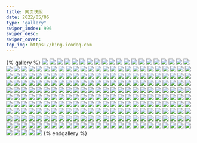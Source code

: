 ```yaml
---
title: 网页快照
date: 2022/05/06 
type: "gallery" 
swiper_index: 996
swiper_desc: 
swiper_cover: 
top_img: https://bing.icodeq.com 
---
```


{% gallery %}
![](https://alist.learnonly.xyz/d/!网页快照/time.piged.repl.co/2023-03-06_21-58-29.png)
![](https://alist.learnonly.xyz/d/!网页快照/time.piged.repl.co/2023-03-05_02-28-01.png)
![](https://alist.learnonly.xyz/d/!网页快照/time.piged.repl.co/2023-03-05_03-57-13.png)
![](https://alist.learnonly.xyz/d/!网页快照/time.piged.repl.co/2023-03-05_18-57-33.png)
![](https://alist.learnonly.xyz/d/!网页快照/time.piged.repl.co/2023-03-04_03-57-07.png)
![](https://alist.learnonly.xyz/d/!网页快照/time.piged.repl.co/2023-03-05_15-58-37.png)
![](https://alist.learnonly.xyz/d/!网页快照/time.piged.repl.co/2023-03-06_06-57-28.png)
![](https://alist.learnonly.xyz/d/!网页快照/time.piged.repl.co/2023-03-06_02-18-36.png)
![](https://alist.learnonly.xyz/d/!网页快照/time.piged.repl.co/2023-03-04_09-57-15.png)
![](https://alist.learnonly.xyz/d/!网页快照/time.piged.repl.co/2023-03-06_18-57-12.png)
![](https://alist.learnonly.xyz/d/!网页快照/time.piged.repl.co/2023-03-06_09-57-33.png)
![](https://alist.learnonly.xyz/d/!网页快照/time.piged.repl.co/2023-03-04_02-11-42.png)
![](https://alist.learnonly.xyz/d/!网页快照/time.piged.repl.co/2023-03-04_15-57-22.png)
![](https://alist.learnonly.xyz/d/!网页快照/time.piged.repl.co/2023-03-05_13-08-45.png)
![](https://alist.learnonly.xyz/d/!网页快照/time.piged.repl.co/2023-03-05_21-57-08.png)
![](https://alist.learnonly.xyz/d/!网页快照/time.piged.repl.co/2023-03-04_13-08-58.png)
![](https://alist.learnonly.xyz/d/!网页快照/time.piged.repl.co/2023-03-05_06-58-17.png)
![](https://alist.learnonly.xyz/d/!网页快照/time.piged.repl.co/2023-03-06_13-15-15.png)
![](https://alist.learnonly.xyz/d/!网页快照/time.piged.repl.co/2023-03-04_21-57-31.png)
![](https://alist.learnonly.xyz/d/!网页快照/time.piged.repl.co/2023-03-04_18-57-08.png)
![](https://alist.learnonly.xyz/d/!网页快照/time.piged.repl.co/2023-03-05_09-58-50.png)
![](https://alist.learnonly.xyz/d/!网页快照/news.pigp.repl.co/2023-03-06_13-15-00.png)
![](https://alist.learnonly.xyz/d/!网页快照/news.pigp.repl.co/2023-03-05_13-08-30.png)
![](https://alist.learnonly.xyz/d/!网页快照/news.pigp.repl.co/2023-03-06_06-57-13.png)
![](https://alist.learnonly.xyz/d/!网页快照/news.pigp.repl.co/2023-03-04_18-56-53.png)
![](https://alist.learnonly.xyz/d/!网页快照/news.pigp.repl.co/2023-03-04_21-57-17.png)
![](https://alist.learnonly.xyz/d/!网页快照/news.pigp.repl.co/2023-03-04_13-08-43.png)
![](https://alist.learnonly.xyz/d/!网页快照/news.pigp.repl.co/2023-03-05_15-58-22.png)
![](https://alist.learnonly.xyz/d/!网页快照/news.pigp.repl.co/2023-03-06_09-57-18.png)
![](https://alist.learnonly.xyz/d/!网页快照/news.pigp.repl.co/2023-03-04_03-56-53.png)
![](https://alist.learnonly.xyz/d/!网页快照/news.pigp.repl.co/2023-03-04_02-11-28.png)
![](https://alist.learnonly.xyz/d/!网页快照/news.pigp.repl.co/2023-03-05_21-56-53.png)
![](https://alist.learnonly.xyz/d/!网页快照/news.pigp.repl.co/2023-03-06_21-58-13.png)
![](https://alist.learnonly.xyz/d/!网页快照/news.pigp.repl.co/2023-03-05_02-27-47.png)
![](https://alist.learnonly.xyz/d/!网页快照/news.pigp.repl.co/2023-03-05_18-57-18.png)
![](https://alist.learnonly.xyz/d/!网页快照/news.pigp.repl.co/2023-03-05_09-58-34.png)
![](https://alist.learnonly.xyz/d/!网页快照/news.pigp.repl.co/2023-03-06_18-56-56.png)
![](https://alist.learnonly.xyz/d/!网页快照/news.pigp.repl.co/2023-03-04_09-57-00.png)
![](https://alist.learnonly.xyz/d/!网页快照/news.pigp.repl.co/2023-03-06_02-18-20.png)
![](https://alist.learnonly.xyz/d/!网页快照/news.pigp.repl.co/2023-03-05_06-58-01.png)
![](https://alist.learnonly.xyz/d/!网页快照/news.pigp.repl.co/2023-03-05_03-56-58.png)
![](https://alist.learnonly.xyz/d/!网页快照/news.pigp.repl.co/2023-03-04_15-57-07.png)
![](https://alist.learnonly.xyz/d/!网页快照/uptime.learnonly.repl.co/2023-03-05_18-57-26.png)
![](https://alist.learnonly.xyz/d/!网页快照/uptime.learnonly.repl.co/2023-03-04_13-08-50.png)
![](https://alist.learnonly.xyz/d/!网页快照/uptime.learnonly.repl.co/2023-03-05_21-57-01.png)
![](https://alist.learnonly.xyz/d/!网页快照/uptime.learnonly.repl.co/2023-03-06_21-58-22.png)
![](https://alist.learnonly.xyz/d/!网页快照/uptime.learnonly.repl.co/2023-03-06_02-18-29.png)
![](https://alist.learnonly.xyz/d/!网页快照/uptime.learnonly.repl.co/2023-03-06_06-57-21.png)
![](https://alist.learnonly.xyz/d/!网页快照/uptime.learnonly.repl.co/2023-03-05_09-58-42.png)
![](https://alist.learnonly.xyz/d/!网页快照/uptime.learnonly.repl.co/2023-03-05_06-58-09.png)
![](https://alist.learnonly.xyz/d/!网页快照/uptime.learnonly.repl.co/2023-03-06_18-57-05.png)
![](https://alist.learnonly.xyz/d/!网页快照/uptime.learnonly.repl.co/2023-03-04_15-57-14.png)
![](https://alist.learnonly.xyz/d/!网页快照/uptime.learnonly.repl.co/2023-03-05_13-08-37.png)
![](https://alist.learnonly.xyz/d/!网页快照/uptime.learnonly.repl.co/2023-03-04_18-57-01.png)
![](https://alist.learnonly.xyz/d/!网页快照/uptime.learnonly.repl.co/2023-03-04_21-57-24.png)
![](https://alist.learnonly.xyz/d/!网页快照/uptime.learnonly.repl.co/2023-03-05_15-58-29.png)
![](https://alist.learnonly.xyz/d/!网页快照/uptime.learnonly.repl.co/2023-03-04_09-57-08.png)
![](https://alist.learnonly.xyz/d/!网页快照/uptime.learnonly.repl.co/2023-03-05_02-27-54.png)
![](https://alist.learnonly.xyz/d/!网页快照/uptime.learnonly.repl.co/2023-03-06_09-57-26.png)
![](https://alist.learnonly.xyz/d/!网页快照/uptime.learnonly.repl.co/2023-03-06_13-15-08.png)
![](https://alist.learnonly.xyz/d/!网页快照/uptime.learnonly.repl.co/2023-03-05_03-57-05.png)
![](https://alist.learnonly.xyz/d/!网页快照/space.bilibili.com/2023-03-04_18-55-41.png)
![](https://alist.learnonly.xyz/d/!网页快照/space.bilibili.com/2023-03-06_06-55-59.png)
![](https://alist.learnonly.xyz/d/!网页快照/space.bilibili.com/2023-03-04_21-55-58.png)
![](https://alist.learnonly.xyz/d/!网页快照/space.bilibili.com/2023-03-06_21-55-53.png)
![](https://alist.learnonly.xyz/d/!网页快照/space.bilibili.com/2023-03-05_02-26-26.png)
![](https://alist.learnonly.xyz/d/!网页快照/space.bilibili.com/2023-03-05_18-56-00.png)
![](https://alist.learnonly.xyz/d/!网页快照/space.bilibili.com/2023-03-05_06-56-01.png)
![](https://alist.learnonly.xyz/d/!网页快照/space.bilibili.com/2023-03-04_15-55-59.png)
![](https://alist.learnonly.xyz/d/!网页快照/space.bilibili.com/2023-03-05_03-55-41.png)
![](https://alist.learnonly.xyz/d/!网页快照/space.bilibili.com/2023-03-05_09-55-47.png)
![](https://alist.learnonly.xyz/d/!网页快照/space.bilibili.com/2023-03-05_21-55-38.png)
![](https://alist.learnonly.xyz/d/!网页快照/space.bilibili.com/2023-03-05_15-55-55.png)
![](https://alist.learnonly.xyz/d/!网页快照/space.bilibili.com/2023-03-06_18-55-43.png)
![](https://alist.learnonly.xyz/d/!网页快照/space.bilibili.com/2023-03-06_09-55-53.png)
![](https://alist.learnonly.xyz/d/!网页快照/space.bilibili.com/2023-03-04_09-55-50.png)
![](https://alist.learnonly.xyz/d/!网页快照/space.bilibili.com/2023-03-06_02-17-00.png)
![](https://alist.learnonly.xyz/d/!网页快照/space.bilibili.com/2023-03-04_03-55-44.png)
![](https://alist.learnonly.xyz/d/!网页快照/space.bilibili.com/2023-03-04_02-10-25.png)
![](https://alist.learnonly.xyz/d/!网页快照/space.bilibili.com/2023-03-05_13-07-17.png)
![](https://alist.learnonly.xyz/d/!网页快照/space.bilibili.com/2023-03-04_13-07-21.png)
![](https://alist.learnonly.xyz/d/!网页快照/space.bilibili.com/2023-03-06_13-13-39.png)
![](https://alist.learnonly.xyz/d/!网页快照/alist.learnonly.xyz/2023-03-05_13-07-06.png)
![](https://alist.learnonly.xyz/d/!网页快照/alist.learnonly.xyz/2023-03-05_09-55-36.png)
![](https://alist.learnonly.xyz/d/!网页快照/alist.learnonly.xyz/2023-03-05_15-55-41.png)
![](https://alist.learnonly.xyz/d/!网页快照/alist.learnonly.xyz/2023-03-04_09-55-39.png)
![](https://alist.learnonly.xyz/d/!网页快照/alist.learnonly.xyz/2023-03-06_06-55-48.png)
![](https://alist.learnonly.xyz/d/!网页快照/alist.learnonly.xyz/2023-03-05_03-55-29.png)
![](https://alist.learnonly.xyz/d/!网页快照/alist.learnonly.xyz/2023-03-05_21-55-26.png)
![](https://alist.learnonly.xyz/d/!网页快照/alist.learnonly.xyz/2023-03-04_18-55-30.png)
![](https://alist.learnonly.xyz/d/!网页快照/alist.learnonly.xyz/2023-03-04_03-55-34.png)
![](https://alist.learnonly.xyz/d/!网页快照/alist.learnonly.xyz/2023-03-04_13-07-11.png)
![](https://alist.learnonly.xyz/d/!网页快照/alist.learnonly.xyz/2023-03-05_02-26-15.png)
![](https://alist.learnonly.xyz/d/!网页快照/alist.learnonly.xyz/2023-03-04_02-10-14.png)
![](https://alist.learnonly.xyz/d/!网页快照/alist.learnonly.xyz/2023-03-04_15-55-48.png)
![](https://alist.learnonly.xyz/d/!网页快照/alist.learnonly.xyz/2023-03-06_21-55-42.png)
![](https://alist.learnonly.xyz/d/!网页快照/alist.learnonly.xyz/2023-03-04_21-55-48.png)
![](https://alist.learnonly.xyz/d/!网页快照/alist.learnonly.xyz/2023-03-06_18-55-34.png)
![](https://alist.learnonly.xyz/d/!网页快照/alist.learnonly.xyz/2023-03-06_02-16-44.png)
![](https://alist.learnonly.xyz/d/!网页快照/alist.learnonly.xyz/2023-03-05_06-55-47.png)
![](https://alist.learnonly.xyz/d/!网页快照/alist.learnonly.xyz/2023-03-06_09-55-41.png)
![](https://alist.learnonly.xyz/d/!网页快照/alist.learnonly.xyz/2023-03-06_13-13-29.png)
![](https://alist.learnonly.xyz/d/!网页快照/alist.learnonly.xyz/2023-03-05_18-55-50.png)
![](https://alist.learnonly.xyz/d/!网页快照/uptime.pighog.repl.co/2023-03-04_03-57-00.png)
![](https://alist.learnonly.xyz/d/!网页快照/uptime.pighog.repl.co/2023-03-04_02-11-35.png)
![](https://alist.learnonly.xyz/d/!网页快照/blog.learnonly.xyz/2023-03-05_02-26-36.png)
![](https://alist.learnonly.xyz/d/!网页快照/blog.learnonly.xyz/2023-03-04_21-56-05.png)
![](https://alist.learnonly.xyz/d/!网页快照/blog.learnonly.xyz/2023-03-06_06-56-08.png)
![](https://alist.learnonly.xyz/d/!网页快照/blog.learnonly.xyz/2023-03-05_15-56-02.png)
![](https://alist.learnonly.xyz/d/!网页快照/blog.learnonly.xyz/2023-03-05_21-55-46.png)
![](https://alist.learnonly.xyz/d/!网页快照/blog.learnonly.xyz/2023-03-04_02-10-32.png)
![](https://alist.learnonly.xyz/d/!网页快照/blog.learnonly.xyz/2023-03-06_09-56-01.png)
![](https://alist.learnonly.xyz/d/!网页快照/blog.learnonly.xyz/2023-03-06_13-13-46.png)
![](https://alist.learnonly.xyz/d/!网页快照/blog.learnonly.xyz/2023-03-05_09-55-56.png)
![](https://alist.learnonly.xyz/d/!网页快照/blog.learnonly.xyz/2023-03-06_02-17-09.png)
![](https://alist.learnonly.xyz/d/!网页快照/blog.learnonly.xyz/2023-03-05_18-56-07.png)
![](https://alist.learnonly.xyz/d/!网页快照/blog.learnonly.xyz/2023-03-05_06-56-08.png)
![](https://alist.learnonly.xyz/d/!网页快照/blog.learnonly.xyz/2023-03-04_15-56-06.png)
![](https://alist.learnonly.xyz/d/!网页快照/blog.learnonly.xyz/2023-03-04_09-55-59.png)
![](https://alist.learnonly.xyz/d/!网页快照/blog.learnonly.xyz/2023-03-04_03-55-52.png)
![](https://alist.learnonly.xyz/d/!网页快照/blog.learnonly.xyz/2023-03-06_21-56-00.png)
![](https://alist.learnonly.xyz/d/!网页快照/blog.learnonly.xyz/2023-03-04_13-07-30.png)
![](https://alist.learnonly.xyz/d/!网页快照/blog.learnonly.xyz/2023-03-05_13-07-27.png)
![](https://alist.learnonly.xyz/d/!网页快照/blog.learnonly.xyz/2023-03-06_18-55-51.png)
![](https://alist.learnonly.xyz/d/!网页快照/blog.learnonly.xyz/2023-03-04_18-55-48.png)
![](https://alist.learnonly.xyz/d/!网页快照/blog.learnonly.xyz/2023-03-05_03-55-49.png)
![](https://alist.learnonly.xyz/d/!网页快照/whatnginx.learnonly.repl.co/2023-03-04_09-56-30.png)
![](https://alist.learnonly.xyz/d/!网页快照/whatnginx.learnonly.repl.co/2023-03-06_06-56-42.png)
![](https://alist.learnonly.xyz/d/!网页快照/whatnginx.learnonly.repl.co/2023-03-06_18-56-24.png)
![](https://alist.learnonly.xyz/d/!网页快照/whatnginx.learnonly.repl.co/2023-03-05_13-07-59.png)
![](https://alist.learnonly.xyz/d/!网页快照/whatnginx.learnonly.repl.co/2023-03-05_02-27-08.png)
![](https://alist.learnonly.xyz/d/!网页快照/whatnginx.learnonly.repl.co/2023-03-05_03-56-22.png)
![](https://alist.learnonly.xyz/d/!网页快照/whatnginx.learnonly.repl.co/2023-03-06_13-14-18.png)
![](https://alist.learnonly.xyz/d/!网页快照/whatnginx.learnonly.repl.co/2023-03-05_21-56-20.png)
![](https://alist.learnonly.xyz/d/!网页快照/whatnginx.learnonly.repl.co/2023-03-06_21-57-33.png)
![](https://alist.learnonly.xyz/d/!网页快照/whatnginx.learnonly.repl.co/2023-03-06_02-17-42.png)
![](https://alist.learnonly.xyz/d/!网页快照/whatnginx.learnonly.repl.co/2023-03-04_13-08-04.png)
![](https://alist.learnonly.xyz/d/!网页快照/whatnginx.learnonly.repl.co/2023-03-05_09-56-28.png)
![](https://alist.learnonly.xyz/d/!网页快照/whatnginx.learnonly.repl.co/2023-03-05_06-57-40.png)
![](https://alist.learnonly.xyz/d/!网页快照/whatnginx.learnonly.repl.co/2023-03-04_21-56-37.png)
![](https://alist.learnonly.xyz/d/!网页快照/whatnginx.learnonly.repl.co/2023-03-06_09-56-38.png)
![](https://alist.learnonly.xyz/d/!网页快照/whatnginx.learnonly.repl.co/2023-03-04_15-56-41.png)
![](https://alist.learnonly.xyz/d/!网页快照/whatnginx.learnonly.repl.co/2023-03-05_18-56-39.png)
![](https://alist.learnonly.xyz/d/!网页快照/whatnginx.learnonly.repl.co/2023-03-04_18-56-21.png)
![](https://alist.learnonly.xyz/d/!网页快照/whatnginx.learnonly.repl.co/2023-03-05_15-56-35.png)
![](https://alist.learnonly.xyz/d/!网页快照/vercel.pighog.repl.co/2023-03-04_15-56-35.png)
![](https://alist.learnonly.xyz/d/!网页快照/vercel.pighog.repl.co/2023-03-05_06-57-33.png)
![](https://alist.learnonly.xyz/d/!网页快照/vercel.pighog.repl.co/2023-03-06_09-56-30.png)
![](https://alist.learnonly.xyz/d/!网页快照/vercel.pighog.repl.co/2023-03-04_03-56-18.png)
![](https://alist.learnonly.xyz/d/!网页快照/vercel.pighog.repl.co/2023-03-06_21-57-25.png)
![](https://alist.learnonly.xyz/d/!网页快照/vercel.pighog.repl.co/2023-03-05_03-56-15.png)
![](https://alist.learnonly.xyz/d/!网页快照/vercel.pighog.repl.co/2023-03-04_13-07-57.png)
![](https://alist.learnonly.xyz/d/!网页快照/vercel.pighog.repl.co/2023-03-04_18-56-14.png)
![](https://alist.learnonly.xyz/d/!网页快照/vercel.pighog.repl.co/2023-03-06_13-14-11.png)
![](https://alist.learnonly.xyz/d/!网页快照/vercel.pighog.repl.co/2023-03-06_18-56-16.png)
![](https://alist.learnonly.xyz/d/!网页快照/vercel.pighog.repl.co/2023-03-05_18-56-32.png)
![](https://alist.learnonly.xyz/d/!网页快照/vercel.pighog.repl.co/2023-03-04_09-56-24.png)
![](https://alist.learnonly.xyz/d/!网页快照/vercel.pighog.repl.co/2023-03-04_02-10-57.png)
![](https://alist.learnonly.xyz/d/!网页快照/vercel.pighog.repl.co/2023-03-05_21-56-13.png)
![](https://alist.learnonly.xyz/d/!网页快照/vercel.pighog.repl.co/2023-03-05_02-27-01.png)
![](https://alist.learnonly.xyz/d/!网页快照/vercel.pighog.repl.co/2023-03-04_21-56-30.png)
![](https://alist.learnonly.xyz/d/!网页快照/vercel.pighog.repl.co/2023-03-06_02-17-34.png)
![](https://alist.learnonly.xyz/d/!网页快照/vercel.pighog.repl.co/2023-03-06_06-56-35.png)
![](https://alist.learnonly.xyz/d/!网页快照/vercel.pighog.repl.co/2023-03-05_13-07-52.png)
![](https://alist.learnonly.xyz/d/!网页快照/vercel.pighog.repl.co/2023-03-05_09-56-21.png)
![](https://alist.learnonly.xyz/d/!网页快照/vercel.pighog.repl.co/2023-03-05_15-56-29.png)
![](https://alist.learnonly.xyz/d/!网页快照/img.pighog.repl.co/2023-03-05_09-56-14.png)
![](https://alist.learnonly.xyz/d/!网页快照/img.pighog.repl.co/2023-03-04_15-56-28.png)
![](https://alist.learnonly.xyz/d/!网页快照/img.pighog.repl.co/2023-03-06_13-14-05.png)
![](https://alist.learnonly.xyz/d/!网页快照/img.pighog.repl.co/2023-03-05_02-26-55.png)
![](https://alist.learnonly.xyz/d/!网页快照/img.pighog.repl.co/2023-03-05_06-57-26.png)
![](https://alist.learnonly.xyz/d/!网页快照/img.pighog.repl.co/2023-03-05_03-56-09.png)
![](https://alist.learnonly.xyz/d/!网页快照/img.pighog.repl.co/2023-03-05_18-56-25.png)
![](https://alist.learnonly.xyz/d/!网页快照/img.pighog.repl.co/2023-03-06_02-17-27.png)
![](https://alist.learnonly.xyz/d/!网页快照/img.pighog.repl.co/2023-03-04_09-56-17.png)
![](https://alist.learnonly.xyz/d/!网页快照/img.pighog.repl.co/2023-03-04_18-56-07.png)
![](https://alist.learnonly.xyz/d/!网页快照/img.pighog.repl.co/2023-03-05_15-56-22.png)
![](https://alist.learnonly.xyz/d/!网页快照/img.pighog.repl.co/2023-03-04_21-56-24.png)
![](https://alist.learnonly.xyz/d/!网页快照/img.pighog.repl.co/2023-03-04_13-07-50.png)
![](https://alist.learnonly.xyz/d/!网页快照/img.pighog.repl.co/2023-03-04_02-10-50.png)
![](https://alist.learnonly.xyz/d/!网页快照/img.pighog.repl.co/2023-03-05_13-07-46.png)
![](https://alist.learnonly.xyz/d/!网页快照/img.pighog.repl.co/2023-03-06_21-57-19.png)
![](https://alist.learnonly.xyz/d/!网页快照/img.pighog.repl.co/2023-03-05_21-56-06.png)
![](https://alist.learnonly.xyz/d/!网页快照/img.pighog.repl.co/2023-03-04_03-56-11.png)
![](https://alist.learnonly.xyz/d/!网页快照/img.pighog.repl.co/2023-03-06_18-56-10.png)
![](https://alist.learnonly.xyz/d/!网页快照/img.pighog.repl.co/2023-03-06_09-56-24.png)
![](https://alist.learnonly.xyz/d/!网页快照/img.pighog.repl.co/2023-03-06_06-56-28.png)
![](https://alist.learnonly.xyz/d/!网页快照/read.learnonly.xyz/2023-03-06_06-58-32.png)
![](https://alist.learnonly.xyz/d/!网页快照/read.learnonly.xyz/2023-03-04_18-58-21.png)
![](https://alist.learnonly.xyz/d/!网页快照/read.learnonly.xyz/2023-03-04_13-10-29.png)
![](https://alist.learnonly.xyz/d/!网页快照/read.learnonly.xyz/2023-03-06_02-20-04.png)
![](https://alist.learnonly.xyz/d/!网页快照/read.learnonly.xyz/2023-03-05_03-58-29.png)
![](https://alist.learnonly.xyz/d/!网页快照/read.learnonly.xyz/2023-03-04_15-58-48.png)
![](https://alist.learnonly.xyz/d/!网页快照/read.learnonly.xyz/2023-03-05_10-00-11.png)
![](https://alist.learnonly.xyz/d/!网页快照/read.learnonly.xyz/2023-03-05_21-58-39.png)
![](https://alist.learnonly.xyz/d/!网页快照/read.learnonly.xyz/2023-03-05_16-00-04.png)
![](https://alist.learnonly.xyz/d/!网页快照/read.learnonly.xyz/2023-03-05_18-58-30.png)
![](https://alist.learnonly.xyz/d/!网页快照/read.learnonly.xyz/2023-03-04_03-58-13.png)
![](https://alist.learnonly.xyz/d/!网页快照/read.learnonly.xyz/2023-03-06_18-58-33.png)
![](https://alist.learnonly.xyz/d/!网页快照/read.learnonly.xyz/2023-03-05_13-10-12.png)
![](https://alist.learnonly.xyz/d/!网页快照/read.learnonly.xyz/2023-03-05_02-29-20.png)
![](https://alist.learnonly.xyz/d/!网页快照/read.learnonly.xyz/2023-03-06_09-58-39.png)
![](https://alist.learnonly.xyz/d/!网页快照/read.learnonly.xyz/2023-03-05_06-59-43.png)
![](https://alist.learnonly.xyz/d/!网页快照/read.learnonly.xyz/2023-03-04_02-13-12.png)
![](https://alist.learnonly.xyz/d/!网页快照/read.learnonly.xyz/2023-03-06_21-59-52.png)
![](https://alist.learnonly.xyz/d/!网页快照/read.learnonly.xyz/2023-03-04_21-59-17.png)
![](https://alist.learnonly.xyz/d/!网页快照/read.learnonly.xyz/2023-03-04_09-58-49.png)
![](https://alist.learnonly.xyz/d/!网页快照/read.learnonly.xyz/2023-03-06_13-16-28.png)
![](https://alist.learnonly.xyz/d/!网页快照/docs.learnonly.xyz/2023-03-06_09-59-28.png)
![](https://alist.learnonly.xyz/d/!网页快照/docs.learnonly.xyz/2023-03-05_03-59-13.png)
![](https://alist.learnonly.xyz/d/!网页快照/docs.learnonly.xyz/2023-03-05_18-59-31.png)
![](https://alist.learnonly.xyz/d/!网页快照/docs.learnonly.xyz/2023-03-06_19-00-02.png)
![](https://alist.learnonly.xyz/d/!网页快照/docs.learnonly.xyz/2023-03-04_03-58-24.png)
![](https://alist.learnonly.xyz/d/!网页快照/docs.learnonly.xyz/2023-03-06_02-21-21.png)
![](https://alist.learnonly.xyz/d/!网页快照/docs.learnonly.xyz/2023-03-05_22-00-06.png)
![](https://alist.learnonly.xyz/d/!网页快照/docs.learnonly.xyz/2023-03-04_09-58-58.png)
![](https://alist.learnonly.xyz/d/!网页快照/docs.learnonly.xyz/2023-03-06_13-17-16.png)
![](https://alist.learnonly.xyz/d/!网页快照/docs.learnonly.xyz/2023-03-05_13-11-45.png)
![](https://alist.learnonly.xyz/d/!网页快照/docs.learnonly.xyz/2023-03-05_07-00-29.png)
![](https://alist.learnonly.xyz/d/!网页快照/docs.learnonly.xyz/2023-03-04_18-59-03.png)
![](https://alist.learnonly.xyz/d/!网页快照/docs.learnonly.xyz/2023-03-05_02-30-09.png)
![](https://alist.learnonly.xyz/d/!网页快照/docs.learnonly.xyz/2023-03-05_16-01-08.png)
![](https://alist.learnonly.xyz/d/!网页快照/docs.learnonly.xyz/2023-03-04_15-59-33.png)
![](https://alist.learnonly.xyz/d/!网页快照/docs.learnonly.xyz/2023-03-04_02-14-13.png)
![](https://alist.learnonly.xyz/d/!网页快照/docs.learnonly.xyz/2023-03-04_13-11-15.png)
![](https://alist.learnonly.xyz/d/!网页快照/docs.learnonly.xyz/2023-03-04_22-00-07.png)
![](https://alist.learnonly.xyz/d/!网页快照/docs.learnonly.xyz/2023-03-06_22-00-57.png)
![](https://alist.learnonly.xyz/d/!网页快照/docs.learnonly.xyz/2023-03-06_06-59-37.png)
![](https://alist.learnonly.xyz/d/!网页快照/docs.learnonly.xyz/2023-03-05_10-01-06.png)
![](https://alist.learnonly.xyz/d/!网页快照/pighog.vercel.app/2023-03-04_13-07-40.png)
![](https://alist.learnonly.xyz/d/!网页快照/pighog.vercel.app/2023-03-06_18-56-00.png)
![](https://alist.learnonly.xyz/d/!网页快照/pighog.vercel.app/2023-03-05_21-55-55.png)
![](https://alist.learnonly.xyz/d/!网页快照/pighog.vercel.app/2023-03-05_09-56-05.png)
![](https://alist.learnonly.xyz/d/!网页快照/pighog.vercel.app/2023-03-06_02-17-18.png)
![](https://alist.learnonly.xyz/d/!网页快照/pighog.vercel.app/2023-03-05_02-26-45.png)
![](https://alist.learnonly.xyz/d/!网页快照/pighog.vercel.app/2023-03-05_13-07-36.png)
![](https://alist.learnonly.xyz/d/!网页快照/pighog.vercel.app/2023-03-05_03-55-59.png)
![](https://alist.learnonly.xyz/d/!网页快照/pighog.vercel.app/2023-03-05_06-57-17.png)
![](https://alist.learnonly.xyz/d/!网页快照/pighog.vercel.app/2023-03-05_15-56-12.png)
![](https://alist.learnonly.xyz/d/!网页快照/pighog.vercel.app/2023-03-04_03-56-01.png)
![](https://alist.learnonly.xyz/d/!网页快照/pighog.vercel.app/2023-03-06_09-56-12.png)
![](https://alist.learnonly.xyz/d/!网页快照/pighog.vercel.app/2023-03-04_02-10-41.png)
![](https://alist.learnonly.xyz/d/!网页快照/pighog.vercel.app/2023-03-06_06-56-17.png)
![](https://alist.learnonly.xyz/d/!网页快照/pighog.vercel.app/2023-03-04_09-56-07.png)
![](https://alist.learnonly.xyz/d/!网页快照/pighog.vercel.app/2023-03-04_21-56-14.png)
![](https://alist.learnonly.xyz/d/!网页快照/pighog.vercel.app/2023-03-04_18-55-57.png)
![](https://alist.learnonly.xyz/d/!网页快照/pighog.vercel.app/2023-03-04_15-56-16.png)
![](https://alist.learnonly.xyz/d/!网页快照/pighog.vercel.app/2023-03-06_13-13-55.png)
![](https://alist.learnonly.xyz/d/!网页快照/pighog.vercel.app/2023-03-05_18-56-16.png)
![](https://alist.learnonly.xyz/d/!网页快照/pighog.vercel.app/2023-03-06_21-57-09.png)
{% endgallery %}
